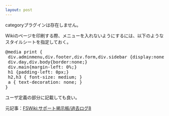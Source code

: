 ```yaml
---
layout: post
---
```

<p><span class="error">categoryプラグインは存在しません。</span></p>
<p>Wikiのページを印刷する際、メニューを入れないようにするには、以下のようなスタイルシートを指定しておく。</p>
<pre>@media print {
 div.adminmenu,div.footer,div.form,div.sidebar {display:none;}
 div.day,div.body{border:none;}
 div.main{margin-left: 0%;}
 h1 {padding-left: 0px;}
 h2,h3 { font-size: medium; }
 a { text-decoration: none; }
}
</pre>
<p>ユーザ定義の部分に記載しても良い。</p>
<p>元記事：<a href="http://fswiki.poi.jp/wiki.cgi?page=%A5%B5%A5%DD%A1%BC%A5%C8%B7%C7%BC%A8%C8%C4%2F%B2%E1%B5%EE%A5%ED%A5%B08">FSWiki:サポート掲示板/過去ログ8</a></p>
